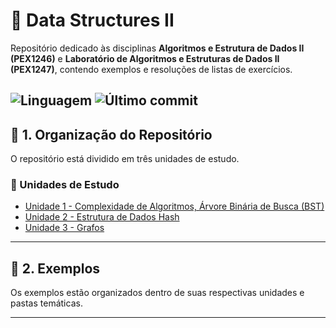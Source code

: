 # 📂 Data Structures II

Repositório dedicado às disciplinas **Algoritmos e Estrutura de Dados II (PEX1246)** e **Laboratório de Algoritmos e Estruturas de Dados II (PEX1247)**, contendo exemplos e resoluções de listas de exercícios.

![Linguagem](https://img.shields.io/badge/linguagem-C-blue)
![Último commit](https://img.shields.io/github/last-commit/izalouyza/Data_Structures_II)
---

## 📌 1. Organização do Repositório
O repositório está dividido em três unidades de estudo.

### 📖 Unidades de Estudo
- [Unidade 1 - Complexidade de Algoritmos, Árvore Binária de Busca (BST)](./U1/)
- [Unidade 2 - Estrutura de Dados Hash](./U2/)
- [Unidade 3 - Grafos](./U3/)

---

## 📝 2. Exemplos
Os exemplos estão organizados dentro de suas respectivas unidades e pastas temáticas.

---

